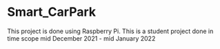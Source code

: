 # Smart_CarPark
This project is done using Raspberry Pi. This is a student project done in time scope mid December 2021 - mid January 2022
